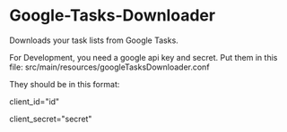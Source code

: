 Google-Tasks-Downloader
=======================

Downloads your task lists from Google Tasks.

For Development, you need a google api key and secret. Put them in this file:
src/main/resources/googleTasksDownloader.conf

They should be in this format:

client_id="id"

client_secret="secret"
